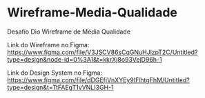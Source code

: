 # Wireframe-Media-Qualidade
Desafio Dio Wireframe de Média Qualidade

Link do Wireframe no Figma:
https://www.figma.com/file/V3JSCV86sCqGNuHJlzpT2C/Untitled?type=design&node-id=0%3A1&t=kkrXj8o93VejD96h-1

Link do Design System no Figma:
https://www.figma.com/file/dDGEfjVnXYEy9IFlhtgFhM/Untitled?type=design&t=TtFAEgT1vVNLI3GH-1
